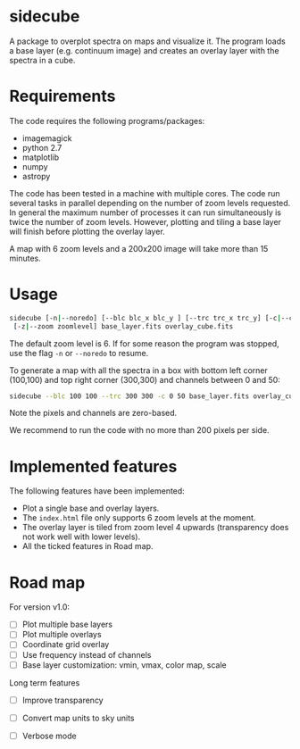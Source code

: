 # sidecube

A package to overplot spectra on maps and visualize it. The program loads a
base layer (e.g. continuum image) and creates an overlay layer with the spectra
in a cube.

# Requirements

The code requires the following programs/packages:

- imagemagick
- python 2.7
- matplotlib
- numpy
- astropy

The code has been tested in a machine with multiple cores. The code run several
tasks in parallel depending on the number of zoom levels requested. In general
the maximum number of processes it can run simultaneously is twice the number
of zoom levels. However, plotting and tiling a base layer will finish before
plotting the overlay layer.

A map with 6 zoom levels and a 200x200 image will take more than 15 minutes.

# Usage

```bash
sidecube [-n|--noredo] [--blc blc_x blc_y ] [--trc trc_x trc_y] [-c|--chanrange  c1 c2]
 [-z|--zoom zoomlevel] base_layer.fits overlay_cube.fits
```

The default zoom level is 6. If for some reason the program was stopped, use
the flag `-n` or `--noredo` to resume.

To generate a map with all the spectra in a box with bottom left corner
(100,100) and top right corner (300,300) and channels between 0 and 50:
```bash
sidecube --blc 100 100 --trc 300 300 -c 0 50 base_layer.fits overlay_cube.fits
```
Note the pixels and channels are zero-based.

We recommend to run the code with no more than 200 pixels per side.

# Implemented features

The following features have been implemented:

- Plot a single base and overlay layers.
- The `index.html` file only supports 6 zoom levels at the moment.
- The overlay layer is tiled from zoom level 4 upwards (transparency does not
  work well with lower levels).
- All the ticked features in Road map.

# Road map

For version v1.0:

- [ ] Plot multiple base layers
- [ ] Plot multiple overlays
- [ ] Coordinate grid overlay
- [ ] Use frequency instead of channels
- [ ] Base layer customization: vmin, vmax, color map, scale

Long term features

- [ ] Improve transparency
- [ ] Convert map units to sky units
- [ ] Verbose mode


